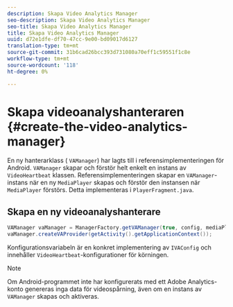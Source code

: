 ```yaml
---
description: Skapa Video Analytics Manager
seo-description: Skapa Video Analytics Manager
seo-title: Skapa Video Analytics Manager
title: Skapa Video Analytics Manager
uuid: d72e1dfe-df70-47cc-9e00-bd09017d6127
translation-type: tm+mt
source-git-commit: 31b6cad26bcc393d731080a70eff1c59551f1c8e
workflow-type: tm+mt
source-wordcount: '118'
ht-degree: 0%

---
```



# Skapa videoanalyshanteraren {#create-the-video-analytics-manager}

En ny hanterarklass ( `VAManager`) har lagts till i referensimplementeringen för Android. `VAManager` skapar och förstör helt enkelt en instans av  `VideoHeartbeat` klassen. Referensimplementeringen skapar en `VAManager`-instans när en ny `MediaPlayer` skapas och förstör den instansen när `MediaPlayer` förstörs. Detta implementeras i `PlayerFragment.java`.

## Skapa en ny videoanalyshanterare

```java
VAManager vaManager = ManagerFactory.getVAManager(true, config, mediaPlayer);  
vaManager.createVAProvider(getActivity().getApplicationContext()); 
```

Konfigurationsvariabeln är en konkret implementering av `IVAConfig` och innehåller `VideoHeartbeat`-konfigurationer för körningen.

>[!NOTE]
>
>Om Android-programmet inte har konfigurerats med ett Adobe Analytics-konto genereras inga data för videospårning, även om en instans av `VAManager` skapas och aktiveras.

